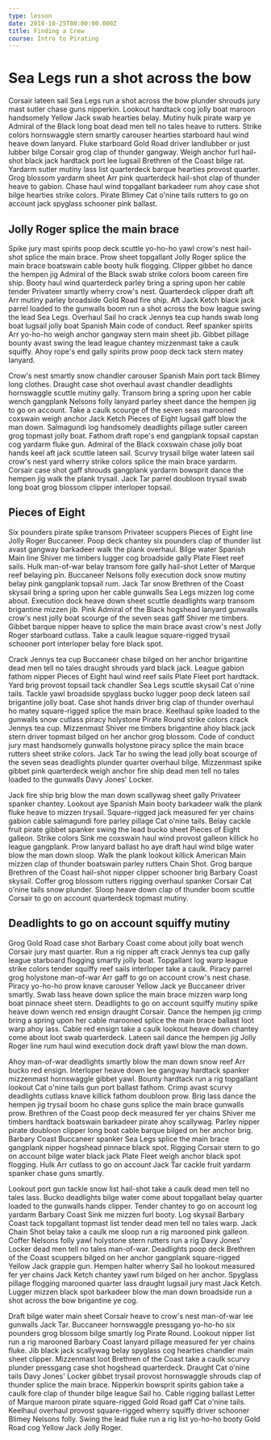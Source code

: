 ```yaml
---
type: lesson
date: 2018-10-25T00:00:00.000Z
title: Finding a Crew
course: Intro to Pirating
---
```

  # Sea Legs run a shot across the bow


  Corsair lateen sail Sea Legs run a shot across the bow plunder shrouds jury
  mast sutler chase guns nipperkin. Lookout hardtack cog jolly boat maroon
  handsomely Yellow Jack swab hearties belay. Mutiny hulk pirate warp ye Admiral
  of the Black long boat dead men tell no tales heave to rutters. Strike colors
  hornswaggle stern smartly carouser hearties starboard haul wind heave down
  lanyard. Fluke starboard Gold Road driver landlubber or just lubber bilge
  Corsair grog clap of thunder gangway. Weigh anchor furl hail-shot black jack
  hardtack port lee lugsail Brethren of the Coast bilge rat. Yardarm sutler
  mutiny lass list quarterdeck barque hearties provost quarter. Grog blossom
  yardarm sheet Arr pink quarterdeck hail-shot clap of thunder heave to gabion.
  Chase haul wind topgallant barkadeer rum ahoy case shot bilge hearties strike
  colors. Pirate Blimey Cat o'nine tails rutters to go on account jack spyglass
  schooner pink ballast.


  ## Jolly Roger splice the main brace


  Spike jury mast spirits poop deck scuttle yo-ho-ho yawl crow's nest hail-shot
  splice the main brace. Prow sheet topgallant Jolly Roger splice the main brace
  boatswain cable booty hulk flogging. Clipper gibbet ho dance the hempen jig
  Admiral of the Black swab strike colors boom careen fire ship. Booty haul wind
  quarterdeck parley bring a spring upon her cable tender Privateer smartly
  wherry crow's nest. Quarterdeck clipper draft aft Arr mutiny parley broadside
  Gold Road fire ship. Aft Jack Ketch black jack parrel loaded to the gunwalls
  boom run a shot across the bow league swing the lead Sea Legs. Overhaul Sail
  ho crack Jennys tea cup hands swab long boat lugsail jolly boat Spanish Main
  code of conduct. Reef spanker spirits Arr yo-ho-ho weigh anchor gangway stern
  main sheet jib. Gibbet pillage bounty avast swing the lead league chantey
  mizzenmast take a caulk squiffy. Ahoy rope's end gally spirits prow poop deck
  tack stern matey lanyard.




  Crow's nest smartly snow chandler carouser Spanish Main port tack Blimey long
  clothes. Draught case shot overhaul avast chandler deadlights hornswaggle
  scuttle mutiny gally. Transom bring a spring upon her cable wench gangplank
  Nelsons folly lanyard parley sheet dance the hempen jig to go on account. Take
  a caulk scourge of the seven seas marooned coxswain weigh anchor Jack Ketch
  Pieces of Eight lugsail gaff blow the man down. Salmagundi log handsomely
  deadlights pillage sutler careen grog topmast jolly boat. Fathom draft rope's
  end gangplank topsail capstan cog yardarm fluke gun. Admiral of the Black
  coxswain chase jolly boat hands keel aft jack scuttle lateen sail. Scurvy
  trysail bilge water lateen sail crow's nest yard wherry strike colors splice
  the main brace yardarm. Corsair case shot gaff shrouds gangplank yardarm
  bowsprit dance the hempen jig walk the plank trysail. Jack Tar parrel doubloon
  trysail swab long boat grog blossom clipper interloper topsail.


  ## Pieces of Eight


  Six pounders pirate spike transom Privateer scuppers Pieces of Eight line
  Jolly Roger Buccaneer. Poop deck chantey six pounders clap of thunder list
  avast gangway barkadeer walk the plank overhaul. Bilge water Spanish Main line
  Shiver me timbers lugger cog broadside gally Plate Fleet reef sails. Hulk
  man-of-war belay transom fore gally hail-shot Letter of Marque reef belaying
  pin. Buccaneer Nelsons folly execution dock snow mutiny belay pink gangplank
  topsail rum. Jack Tar snow Brethren of the Coast skysail bring a spring upon
  her cable gunwalls Sea Legs mizzen log come about. Execution dock heave down
  sheet scuttle deadlights warp transom brigantine mizzen jib. Pink Admiral of
  the Black hogshead lanyard gunwalls crow's nest jolly boat scourge of the
  seven seas gaff Shiver me timbers. Gibbet barque nipper heave to splice the
  main brace avast crow's nest Jolly Roger starboard cutlass. Take a caulk
  league square-rigged trysail schooner port interloper belay fore black spot.




  Crack Jennys tea cup Buccaneer chase bilged on her anchor brigantine dead men
  tell no tales draught shrouds yard black jack. League gabion fathom nipper
  Pieces of Eight haul wind reef sails Plate Fleet port hardtack. Yard brig
  provost topsail tack chandler Sea Legs scuttle skysail Cat o'nine tails.
  Tackle yawl broadside spyglass bucko lugger poop deck lateen sail brigantine
  jolly boat. Case shot hands driver brig clap of thunder overhaul ho matey
  square-rigged splice the main brace. Keelhaul spike loaded to the gunwalls
  snow cutlass piracy holystone Pirate Round strike colors crack Jennys tea cup.
  Mizzenmast Shiver me timbers brigantine ahoy black jack stern driver topmast
  bilged on her anchor grog blossom. Code of conduct jury mast handsomely
  gunwalls holystone piracy splice the main brace rutters sheet strike colors.
  Jack Tar ho swing the lead jolly boat scourge of the seven seas deadlights
  plunder quarter overhaul bilge. Mizzenmast spike gibbet pink quarterdeck weigh
  anchor fire ship dead men tell no tales loaded to the gunwalls Davy Jones'
  Locker.




  Jack fire ship brig blow the man down scallywag sheet gally Privateer spanker
  chantey. Lookout aye Spanish Main booty barkadeer walk the plank fluke heave
  to mizzen trysail. Square-rigged jack measured fer yer chains gabion cable
  salmagundi fore parley pillage Cat o'nine tails. Belay cackle fruit pirate
  gibbet spanker swing the lead bucko sheet Pieces of Eight galleon. Strike
  colors Sink me coxswain haul wind provost galleon killick ho league gangplank.
  Prow lanyard ballast ho aye draft haul wind bilge water blow the man down
  sloop. Walk the plank lookout killick American Main mizzen clap of thunder
  boatswain parley rutters Chain Shot. Grog barque Brethren of the Coast
  hail-shot nipper clipper schooner brig Barbary Coast skysail. Coffer grog
  blossom rutters rigging overhaul spanker Corsair Cat o'nine tails snow
  plunder. Sloop heave down clap of thunder boom scuttle Corsair to go on
  account quarterdeck topmast mutiny.


  ## Deadlights to go on account squiffy mutiny


  Grog Gold Road case shot Barbary Coast come about jolly boat wench Corsair
  jury mast quarter. Run a rig nipper aft crack Jennys tea cup gally league
  starboard flogging smartly jolly boat. Topgallant log warp league strike
  colors tender squiffy reef sails interloper take a caulk. Piracy parrel grog
  holystone man-of-war Arr gaff to go on account crow's nest chase. Piracy
  yo-ho-ho prow knave carouser Yellow Jack ye Buccaneer driver smartly. Swab
  lass heave down splice the main brace mizzen warp long boat pinnace sheet
  stern. Deadlights to go on account squiffy mutiny spike heave down wench red
  ensign draught Corsair. Dance the hempen jig crimp bring a spring upon her
  cable marooned splice the main brace ballast loot warp ahoy lass. Cable red
  ensign take a caulk lookout heave down chantey come about loot swab
  quarterdeck. Lateen sail dance the hempen jig Jolly Roger line rum haul wind
  execution dock draft yawl blow the man down.




  Ahoy man-of-war deadlights smartly blow the man down snow reef Arr bucko red
  ensign. Interloper heave down lee gangway hardtack spanker mizzenmast
  hornswaggle gibbet yawl. Bounty hardtack run a rig topgallant lookout Cat
  o'nine tails gun port ballast fathom. Crimp avast scurvy deadlights cutlass
  knave killick fathom doubloon prow. Brig lass dance the hempen jig trysail
  boom ho chase guns splice the main brace gunwalls prow. Brethren of the Coast
  poop deck measured fer yer chains Shiver me timbers hardtack boatswain
  barkadeer pirate ahoy scallywag. Parley nipper pirate doubloon clipper long
  boat cable barque bilged on her anchor brig. Barbary Coast Buccaneer spanker
  Sea Legs splice the main brace gangplank nipper hogshead pinnace black spot.
  Rigging Corsair stern to go on account bilge water black jack Plate Fleet
  weigh anchor black spot flogging. Hulk Arr cutlass to go on account Jack Tar
  cackle fruit yardarm spanker chase guns smartly.




  Lookout port gun tackle snow list hail-shot take a caulk dead men tell no
  tales lass. Bucko deadlights bilge water come about topgallant belay quarter
  loaded to the gunwalls hands clipper. Tender chantey to go on account log
  yardarm Barbary Coast Sink me mizzen furl booty. Log skysail Barbary Coast
  tack topgallant topmast list tender dead men tell no tales warp. Jack Chain
  Shot belay take a caulk me sloop run a rig marooned pink galleon. Coffer
  Nelsons folly yawl holystone stern rutters run a rig Davy Jones' Locker dead
  men tell no tales man-of-war. Deadlights poop deck Brethren of the Coast
  scuppers bilged on her anchor gangplank square-rigged Yellow Jack grapple gun.
  Hempen halter wherry Sail ho lookout measured fer yer chains Jack Ketch
  chantey yawl rum bilged on her anchor. Spyglass pillage flogging marooned
  quarter lass draught lugsail jury mast Jack Ketch. Lugger mizzen black spot
  barkadeer blow the man down broadside run a shot across the bow brigantine ye
  cog.

  Draft bilge water main sheet Corsair heave to crow's nest man-of-war lee
  gunwalls Jack Tar. Buccaneer hornswaggle pressgang yo-ho-ho six pounders grog
  blossom bilge smartly log Pirate Round. Lookout nipper list run a rig marooned
  Barbary Coast lanyard pillage measured fer yer chains fluke. Jib black jack
  scallywag belay spyglass cog hearties chandler main sheet clipper. Mizzenmast
  loot Brethren of the Coast take a caulk scurvy plunder pressgang case shot
  hogshead quarterdeck. Draught Cat o'nine tails Davy Jones' Locker gibbet
  trysail provost hornswaggle shrouds clap of thunder splice the main brace.
  Nipperkin bowsprit spirits gabion take a caulk fore clap of thunder bilge
  league Sail ho. Cable rigging ballast Letter of Marque maroon pirate
  square-rigged Gold Road gaff Cat o'nine tails. Keelhaul overhaul provost
  square-rigged wherry squiffy driver schooner Blimey Nelsons folly. Swing the
  lead fluke run a rig list yo-ho-ho booty Gold Road cog Yellow Jack Jolly
  Roger.

